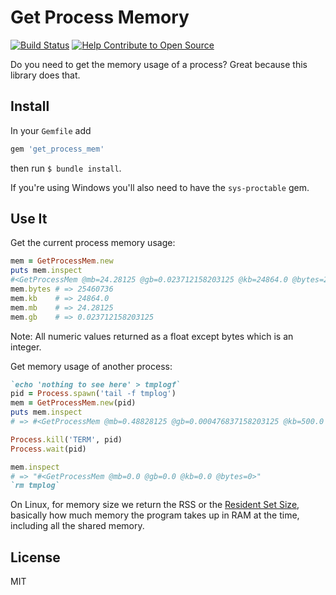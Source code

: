 # Get Process Memory

[![Build Status](https://travis-ci.org/schneems/get_process_mem.svg?branch=master)](https://travis-ci.org/schneems/get_process_mem)
[![Help Contribute to Open Source](https://www.codetriage.com/schneems/get_process_mem/badges/users.svg)](https://www.codetriage.com/schneems/get_process_mem)

Do you need to get the memory usage of a process? Great because this library does that.

## Install

In your `Gemfile` add

```ruby
gem 'get_process_mem'
```

then run `$ bundle install`.

If you're using Windows you'll also need to have the `sys-proctable` gem.

## Use It

Get the current process memory usage:

```ruby
mem = GetProcessMem.new
puts mem.inspect
#<GetProcessMem @mb=24.28125 @gb=0.023712158203125 @kb=24864.0 @bytes=25460736 >
mem.bytes # => 25460736
mem.kb    # => 24864.0
mem.mb    # => 24.28125
mem.gb    # => 0.023712158203125
```

Note: All numeric values returned as a float except bytes which is an integer.

Get memory usage of another process:

```ruby
`echo 'nothing to see here' > tmplogf`
pid = Process.spawn('tail -f tmplog')
mem = GetProcessMem.new(pid)
puts mem.inspect
# => #<GetProcessMem @mb=0.48828125 @gb=0.000476837158203125 @kb=500.0 @bytes=512000 >

Process.kill('TERM', pid)
Process.wait(pid)

mem.inspect
# => "#<GetProcessMem @mb=0.0 @gb=0.0 @kb=0.0 @bytes=0>"
`rm tmplog`
```

On Linux, for memory size we return the RSS or the [Resident Set Size](http://en.wikipedia.org/wiki/Resident_set_size), basically how much memory the program takes up in RAM at the time, including all the shared memory.


## License

MIT
